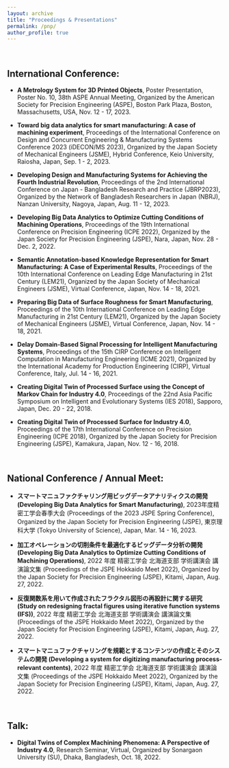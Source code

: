 ```yaml
---
layout: archive
title: "Proceedings & Presentations"
permalink: /pnp/
author_profile: true
---
```


<br>

<h2>International Conference:</h2>

* <b>A Metrology System for 3D Printed Objects</b>, Poster Presentation, Poster No. 10, 38th ASPE Annual Meeting, Organized by the American Society for Precision Engineering (ASPE), Boston Park Plaza, Boston, Massachusetts, USA, Nov. 12 - 17, 2023.

* <b>Toward big data analytics for smart manufacturing: A case of machining experiment</b>, Proceedings of the International Conference on Design and Concurrent Engineering & Manufacturing Systems Conference 2023 (iDECON/MS 2023), Organized by the Japan Society of Mechanical Engineers (JSME), Hybrid Conference, Keio University, Raiosha, Japan, Sep. 1 - 2, 2023.

* <b>Developing Design and Manufacturing Systems for Achieving the Fourth Industrial Revolution</b>, Proceedings of the 2nd International Conference on Japan - Bangladesh Research and Practice (JBRP2023), Organized by the Network of Bangladesh Researchers in Japan (NBRJ), Nanzan University, Nagoya, Japan, Aug. 11 - 12, 2023.

* <b>Developing Big Data Analytics to Optimize Cutting Conditions of Machining Operations</b>, Proceedings of the 19th International Conference on Precision Engineering (ICPE 2022), Organized by the Japan Society for Precision Engineering (JSPE), Nara, Japan, Nov. 28 - Dec. 2, 2022.

* <b>Semantic Annotation-based Knowledge Representation for Smart Manufacturing: A Case of Experimental Results</b>, Proceedings of the 10th International Conference on Leading Edge Manufacturing in 21st Century (LEM21), Organized by the Japan Society of Mechanical Engineers (JSME), Virtual Conference, Japan, Nov. 14 - 18, 2021.

* <b>Preparing Big Data of Surface Roughness for Smart Manufacturing</b>, Proceedings of the 10th International Conference on Leading Edge Manufacturing in 21st Century (LEM21), Organized by the Japan Society of Mechanical Engineers (JSME), Virtual Conference, Japan, Nov. 14 - 18, 2021.

* <b>Delay Domain-Based Signal Processing for Intelligent Manufacturing Systems</b>, Proceedings of the 15th CIRP Conference on Intelligent Computation in Manufacturing Engineering (ICME 2021), Organized by the International Academy for Production Engineering (CIRP), Virtual Conference, Italy, Jul. 14 - 16, 2021.

* <b>Creating Digital Twin of Processed Surface using the Concept of Markov Chain for Industry 4.0</b>, Proceedings of the
22nd Asia Pacific Symposium on Intelligent and Evolutionary Systems (IES 2018), Sapporo, Japan, Dec. 20 - 22, 2018.

* <b>Creating Digital Twin of Processed Surface for Industry 4.0</b>, Proceedings of the 17th International Conference on Precision Engineering (ICPE 2018), Organized by the Japan Society for Precision Engineering (JSPE), Kamakura, Japan, Nov. 12 - 16, 2018.

<br>

<h2>National Conference / Annual Meet:</h2>

* <b>スマートマニュファクチャリング用ビッグデータアナリティクスの開発 (Developing Big Data Analytics for Smart Manufacturing)</b>, 2023年度精密工学会春季大会 (Proceedings of the 2023 JSPE Spring Conference), Organized by the Japan Society for Precision Engineering (JSPE), 東京理科大学 (Tokyo University of Science), Japan, Mar. 14 - 16, 2023.

* <b>加工オペレーションの切削条件を最適化するビッグデータ分析の開発 (Developing Big Data Analytics to Optimize Cutting Conditions of Machining Operations)</b>, 2022 年度 精密工学会 北海道支部 学術講演会 講演論文集 (Proceedings of the JSPE Hokkaido Meet 2022), Organized by the Japan Society for Precision Engineering (JSPE), Kitami, Japan, Aug. 27, 2022.

* <b>反復関数系を用いて作成されたフラクタル図形の再設計に関する研究 (Study on redesigning fractal figures using iterative function systems (IFS))</b>, 2022 年度 精密工学会 北海道支部 学術講演会 講演論文集 (Proceedings of the JSPE Hokkaido Meet 2022), Organized by the Japan Society for Precision Engineering (JSPE), Kitami, Japan, Aug. 27, 2022.

* <b>スマートマニュファクチャリングを規範とするコンテンツの作成とそのシステムの開発 (Developing a system for digitizing manufacturing process-relevant contents)</b>, 2022 年度 精密工学会 北海道支部 学術講演会 講演論文集 (Proceedings of the JSPE Hokkaido Meet 2022), Organized by the Japan Society for Precision Engineering (JSPE), Kitami, Japan, Aug. 27, 2022.


<br>

<h2>Talk:</h2>

* <b>Digital Twins of Complex Machining Phenomena: A Perspective of Industry 4.0</b>, Research Seminar, Virtual, Organized by Sonargaon University (SU), Dhaka, Bangladesh, Oct. 18, 2022.